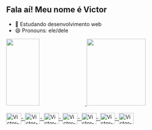 ## Fala aí! Meu nome é Victor

- 🌱 Estudando desenvolvimento web
- 😄 Pronouns: ele/dele

<div>
  <a href="https://github.com/victorfmatos"/>
  <picture>
    <source
      srcset="https://github-readme-stats.vercel.app/api?username=victorfmatos&theme=codeSTACKr&hide_border=false&include_all_commits=false&count_private=true"
      media="(prefers-color-scheme: dark)"
    />
    <source
      srcset="https://github-readme-stats.vercel.app/api?username=victorfmatos&hide_border=false&include_all_commits=false&count_private=true"
      media="(prefers-color-scheme: light), (prefers-color-scheme: no-preference)"
    />
    <img width="42%" height="180em" src="https://github-readme-stats.vercel.app/api?username=victorfmatos&theme=codeSTACKr&hide_border=false&include_all_commits=false&count_private=true" />
  </picture>
  <picture>
    <source
      srcset="https://github-readme-stats.vercel.app/api/top-langs/?username=victorfmatos&theme=codeSTACKr&hide_border=false&include_all_commits=false&count_private=true&layout=compact"
      media="(prefers-color-scheme: dark)"
    />
    <source
      srcset="https://github-readme-stats.vercel.app/api/top-langs/?username=victorfmatos&hide_border=false&include_all_commits=false&count_private=true&layout=compact"
      media="(prefers-color-scheme: light), (prefers-color-scheme: no-preference)"
    />
    <img width="56%" height="180em" src="https://github-readme-stats.vercel.app/api/top-langs/?username=victorfmatos&theme=codeSTACKr&hide_border=false&include_all_commits=false&count_private=true&layout=compact" />
  </picture>
</div>
<div style="display: inline_block"><br/>
  <img align="center" alt="Victor-Python" height="30" width="40" src="https://cdn.jsdelivr.net/gh/devicons/devicon/icons/python/python-original.svg" />-
  <img align="center" alt="Victor-Js" height="30" width="40" src="https://cdn.jsdelivr.net/gh/devicons/devicon/icons/javascript/javascript-original.svg" />-
<!--   <img align="center" alt="Victor-Ts" height="30" width="40" src="https://cdn.jsdelivr.net/gh/devicons/devicon/icons/typescript/typescript-original.svg" />- -->
  <img align="center" alt="Victor-React" height="30" width="40" src="https://cdn.jsdelivr.net/gh/devicons/devicon/icons/react/react-original.svg" />-
  <img align="center" alt="Victor-HTML5" height="30" width="40" src="https://cdn.jsdelivr.net/gh/devicons/devicon/icons/html5/html5-original.svg" />-
  <img align="center" alt="Victor-CSS3" height="30" width="40" src="https://cdn.jsdelivr.net/gh/devicons/devicon/icons/css3/css3-original.svg" />-
  <img align="center" alt="Victor-Bootstrap" height="30" width="40" src="https://cdn.jsdelivr.net/gh/devicons/devicon/icons/bootstrap/bootstrap-original.svg" />-
  <img align="center" alt="Victor-Sass" height="30" width="40" src="https://cdn.jsdelivr.net/gh/devicons/devicon/icons/sass/sass-original.svg" />
<!--   <img align="center" alt="Victor-Godot" height="30" width="40" src="https://cdn.jsdelivr.net/gh/devicons/devicon/icons/godot/godot-original.svg" /> -->
</div>
